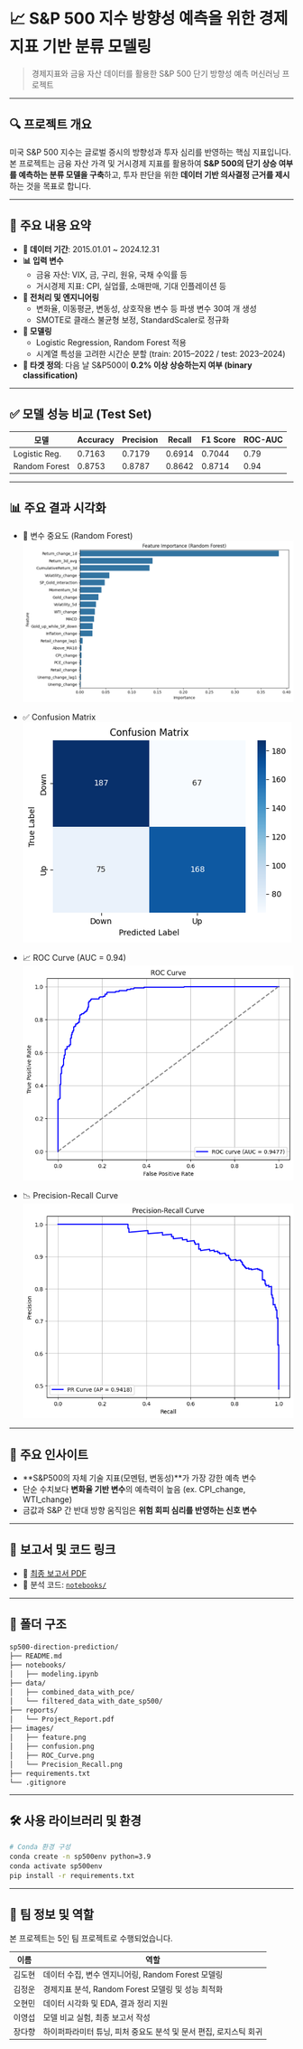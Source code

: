 # 📈 S&P 500 지수 방향성 예측을 위한 경제지표 기반 분류 모델링

> 경제지표와 금융 자산 데이터를 활용한 S&P 500 단기 방향성 예측 머신러닝 프로젝트

---

## 🔍 프로젝트 개요

미국 S&P 500 지수는 글로벌 증시의 방향성과 투자 심리를 반영하는 핵심 지표입니다.  
본 프로젝트는 금융 자산 가격 및 거시경제 지표를 활용하여 **S&P 500의 단기 상승 여부를 예측하는 분류 모델을 구축**하고, 투자 판단을 위한 **데이터 기반 의사결정 근거를 제시**하는 것을 목표로 합니다.

---

## 📘 주요 내용 요약

- **📆 데이터 기간**: 2015.01.01 ~ 2024.12.31
- **📊 입력 변수**
  - 금융 자산: VIX, 금, 구리, 원유, 국채 수익률 등
  - 거시경제 지표: CPI, 실업률, 소매판매, 기대 인플레이션 등
- **🔧 전처리 및 엔지니어링**
  - 변화율, 이동평균, 변동성, 상호작용 변수 등 파생 변수 30여 개 생성
  - SMOTE로 클래스 불균형 보정, StandardScaler로 정규화
- **🤖 모델링**
  - Logistic Regression, Random Forest 적용
  - 시계열 특성을 고려한 시간순 분할 (train: 2015–2022 / test: 2023–2024)
- **🎯 타겟 정의**: 다음 날 S&P500이 **0.2% 이상 상승하는지 여부 (binary classification)**

---

## ✅ 모델 성능 비교 (Test Set)

| 모델             | Accuracy | Precision | Recall | F1 Score | ROC-AUC |
|------------------|----------|-----------|--------|----------|---------|
| Logistic Reg.    | 0.7163   | 0.7179    | 0.6914 | 0.7044   | 0.79    |
| Random Forest    | 0.8753   | 0.8787    | 0.8642 | 0.8714   | 0.94    |

---

## 📊 주요 결과 시각화

- 🔎 변수 중요도 (Random Forest)  
  ![](./images/feature.png)

- ✅ Confusion Matrix  
  ![](./images/confusion.png)

- 📈 ROC Curve (AUC = 0.94)  
  ![](./images/ROC_Curve.png)

- 📉 Precision-Recall Curve  
  ![](./images/Precision_Recall.png)

---

## 🧠 주요 인사이트

- **S&P500의 자체 기술 지표(모멘텀, 변동성)**가 가장 강한 예측 변수
- 단순 수치보다 **변화율 기반 변수**의 예측력이 높음 (ex. CPI_change, WTI_change)
- 금값과 S&P 간 반대 방향 움직임은 **위험 회피 심리를 반영하는 신호 변수**

---

## 📎 보고서 및 코드 링크

- 📄 [최종 보고서 PDF](./reports/Project_Report.pdf)
- 📓 분석 코드: [`notebooks/`](./notebooks/)

---

## 📁 폴더 구조

```
sp500-direction-prediction/
├── README.md
├── notebooks/
│   ├── modeling.ipynb
├── data/
│   ├── combined_data_with_pce/
│   └── filtered_data_with_date_sp500/
├── reports/
│   └── Project_Report.pdf
├── images/
│   ├── feature.png
│   ├── confusion.png
│   ├── ROC_Curve.png
│   └── Precision_Recall.png
├── requirements.txt
└── .gitignore
```


---

## 🛠 사용 라이브러리 및 환경

```bash
# Conda 환경 구성
conda create -n sp500env python=3.9
conda activate sp500env
pip install -r requirements.txt
```
---

## 👥 팀 정보 및 역할

본 프로젝트는 5인 팀 프로젝트로 수행되었습니다.

| 이름     | 역할                                                         |
|----------|--------------------------------------------------------------|
| 김도현   | 데이터 수집, 변수 엔지니어링, Random Forest 모델링         |
| 김정운   | 경제지표 분석, Random Forest 모델링 및 성능 최적화          |
| 오현민   | 데이터 시각화 및 EDA, 결과 정리 지원                         |
| 이영섭   | 모델 비교 실험, 최종 보고서 작성                             |
| 장다향   | 하이퍼파라미터 튜닝, 피처 중요도 분석 및 문서 편집, 로지스틱 회귀          |

